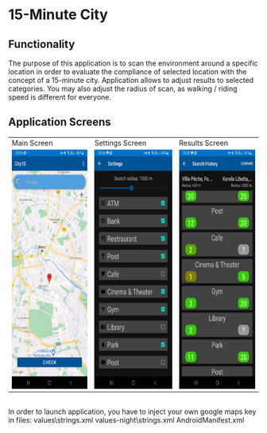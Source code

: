 # 15-Minute City

## Functionality
The purpose of this application is to scan the environment around a specific location in order to evaluate the compliance of selected location with the concept of a 15-minute city.
Application allows to adjust results to selected categories. You may also adjust the radius of scan, as walking / riding speed is different for everyone.

## Application Screens

<table>
  <tr>
    <td>Main Screen</td>
     <td>Settings Screen</td>
     <td>Results Screen</td>
  </tr>
  <tr>
    <td><img src="/readme_images/start_screen.jpg" width=270 height=480></td>
    <td><img src="/readme_images/settings_screen.jpg" width=270 height=480></td>
    <td><img src="/readme_images/compare_screen.jpg" width=270 height=480></td>
  </tr>
 </table>

## 
In order to launch application, you have to inject your own google maps key in files:
values\strings.xml
values-night\strings.xml
AndroidManifest.xml
